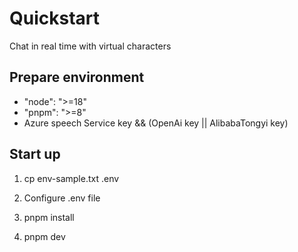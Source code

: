 # Quickstart

Chat in real time with virtual characters

## Prepare environment

- "node": ">=18"
- "pnpm": ">=8"
- Azure speech Service key && (OpenAi key || AlibabaTongyi key)

## Start up

1. cp env-sample.txt .env

2. Configure .env file

3. pnpm install

4. pnpm dev
